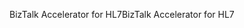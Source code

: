 <span data-ttu-id="13b66-101">BizTalk Accelerator for HL7</span><span class="sxs-lookup"><span data-stu-id="13b66-101">BizTalk Accelerator for HL7</span></span>